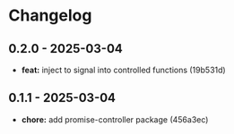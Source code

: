 # Changelog

## 0.2.0 - 2025-03-04

- __feat:__ inject to signal into controlled functions (19b531d)

## 0.1.1 - 2025-03-04

- __chore:__ add promise-controller package (456a3ec)

